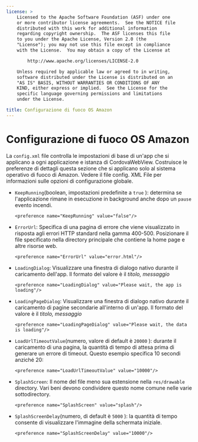 ```yaml
---
license: >
    Licensed to the Apache Software Foundation (ASF) under one
    or more contributor license agreements.  See the NOTICE file
    distributed with this work for additional information
    regarding copyright ownership.  The ASF licenses this file
    to you under the Apache License, Version 2.0 (the
    "License"); you may not use this file except in compliance
    with the License.  You may obtain a copy of the License at

        http://www.apache.org/licenses/LICENSE-2.0

    Unless required by applicable law or agreed to in writing,
    software distributed under the License is distributed on an
    "AS IS" BASIS, WITHOUT WARRANTIES OR CONDITIONS OF ANY
    KIND, either express or implied.  See the License for the
    specific language governing permissions and limitations
    under the License.

title: Configurazione di fuoco OS Amazon
---
```


# Configurazione di fuoco OS Amazon

La `config.xml` file controlla le impostazioni di base di un'app che si applicano a ogni applicazione e istanza di CordovaWebView. Costruisce le preferenze di dettagli questa sezione che si applicano solo al sistema operativo di fuoco di Amazon. Vedere il file config. XML File per informazioni sulle opzioni di configurazione globale.

*   `KeepRunning`(boolean, impostazioni predefinite a `true` ): determina se l'applicazione rimane in esecuzione in background anche dopo un `pause` evento incendi.
    
        <preference name="KeepRunning" value="false"/>
        

*   `ErrorUrl`: Specifica di una pagina di errore che viene visualizzato in risposta agli errori HTTP standard nella gamma 400-500. Posizionare il file specificato nella directory principale che contiene la home page e altre risorse web.
    
        <preference name="ErrorUrl" value="error.html"/>
        

*   `LoadingDialog`: Visualizzare una finestra di dialogo nativo durante il caricamento dell'app. Il formato del valore è il *titolo, messaggio*
    
        <preference name="LoadingDialog" value="Please wait, the app is loading"/>
        

*   `LoadingPageDialog`: Visualizzare una finestra di dialogo nativo durante il caricamento di pagine secondarie all'interno di un'app. Il formato del valore è il *titolo, messaggio*
    
        <preference name="LoadingPageDialog" value="Please wait, the data is loading"/>
        

*   `LoadUrlTimeoutValue`(numero, valore di default è `20000` ): durante il caricamento di una pagina, la quantità di tempo di attesa prima di generare un errore di timeout. Questo esempio specifica 10 secondi anziché 20:
    
        <preference name="LoadUrlTimeoutValue" value="10000"/>
        

*   `SplashScreen`: Il nome del file meno sua estensione nella `res/drawable` directory. Vari beni devono condividere questo nome comune nelle varie sottodirectory.
    
        <preference name="SplashScreen" value="splash"/>
        

*   `SplashScreenDelay`(numero, di default è `5000` ): la quantità di tempo consente di visualizzare l'immagine della schermata iniziale.
    
        <preference name="SplashScreenDelay" value="10000"/>